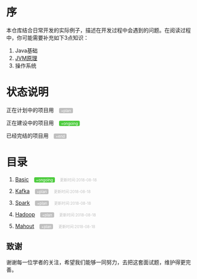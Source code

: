 # 序
本仓库结合日常开发的实际例子，描述在开发过程中会遇到的问题。在阅读过程中，你可能需要补充如下3点知识：

1. Java基础
2. <a href="./resources/jvms8.pdf">JVM原理</a>
3. 操作系统

# 状态说明
正在计划中的项目用
<span style="color: white;background: #c0c0c0;border-radius: 3px;font-size: 10px;margin-left:10px;padding: 1px 5px;">+plan</span>

正在建设中的项目用
<span style="color: white;background: #4dcc3e;border-radius: 3px;font-size: 10px;margin-left:10px;padding: 1px 5px;">+ongoing</span>

已经完结的项目用
<span style="color: white;background: #c0c0c0;border-radius: 3px;font-size: 10px;margin-left:10px;padding: 1px 5px;">+end</span>

# 目录
1. <a href='./doc/basic/'>Basic</a>
<span style="color: white;background: #4dcc3e;border-radius: 3px;font-size: 10px;margin-left:10px;padding: 1px 5px;">+ongoing</span>
<span style="color: #c0c0c0;font-size: 10px;margin-left: 10px;">更新时间:2018-08-18</span>

2. <a href='./doc/kafka/'>Kafka</a>
<span style="color: white;background: #c0c0c0;border-radius: 3px;font-size: 10px;margin-left:10px;padding: 1px 5px;">+plan</span>
<span style="color: #c0c0c0;font-size: 10px;margin-left: 10px;">更新时间:2018-08-18</span>

3. <a href='./doc/spark/'>Spark</a>
<span style="color: white;background: #c0c0c0;border-radius: 3px;font-size: 10px;margin-left:10px;padding: 1px 5px;">+plan</span>
<span style="color: #c0c0c0;font-size: 10px;margin-left: 10px;">更新时间:2018-08-18</span>

4. <a href='./doc/hadoop/'>Hadoop</a>
<span style="color: white;background: #c0c0c0;border-radius: 3px;font-size: 10px;margin-left:10px;padding: 1px 5px;">+plan</span>
<span style="color: #c0c0c0;font-size: 10px;margin-left: 10px;">更新时间:2018-08-18</span>

5. <a href='./doc/mahout/'>Mahout</a>
<span style="color: white;background: #c0c0c0;border-radius: 3px;font-size: 10px;margin-left:10px;padding: 1px 5px;">+plan</span>
<span style="color: #c0c0c0;font-size: 10px;margin-left: 10px;">更新时间:2018-08-18</span>


## 致谢
谢谢每一位学者的关注，希望我们能够一同努力，去把这套面试题，维护得更完善。
